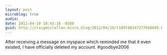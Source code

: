```yaml
---
layout: post
microblog: true
audio: 
date: 2012-04-10 10:43:18 -0500
guid: http://craigmcclellan.micro.blog/2012/04/10/t189740347277058049.html
---
```

After receiving a message on myspace which reminded me that it even existed, I have officially deleted my account. #goodbye2006

